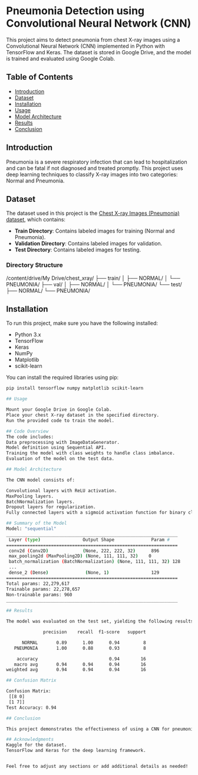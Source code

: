 # Pneumonia Detection using Convolutional Neural Network (CNN)

This project aims to detect pneumonia from chest X-ray images using a Convolutional Neural Network (CNN) implemented in Python with TensorFlow and Keras. The dataset is stored in Google Drive, and the model is trained and evaluated using Google Colab.

## Table of Contents
- [Introduction](#introduction)
- [Dataset](#dataset)
- [Installation](#installation)
- [Usage](#usage)
- [Model Architecture](#model-architecture)
- [Results](#results)
- [Conclusion](#conclusion)

## Introduction
Pneumonia is a severe respiratory infection that can lead to hospitalization and can be fatal if not diagnosed and treated promptly. This project uses deep learning techniques to classify X-ray images into two categories: Normal and Pneumonia. 

## Dataset
The dataset used in this project is the [Chest X-ray Images (Pneumonia) dataset](https://www.kaggle.com/datasets/paultimothymooney/chest-xray-pneumonia), which contains:
- **Train Directory**: Contains labeled images for training (Normal and Pneumonia).
- **Validation Directory**: Contains labeled images for validation.
- **Test Directory**: Contains labeled images for testing.

### Directory Structure
/content/drive/My Drive/chest_xray/ ├── train/ │ ├── NORMAL/ │ └── PNEUMONIA/ ├── val/ │ ├── NORMAL/ │ └── PNEUMONIA/ └── test/ ├── NORMAL/ └── PNEUMONIA/


## Installation
To run this project, make sure you have the following installed:
- Python 3.x
- TensorFlow
- Keras
- NumPy
- Matplotlib
- scikit-learn

You can install the required libraries using pip:
```bash
pip install tensorflow numpy matplotlib scikit-learn

## Usage

Mount your Google Drive in Google Colab.
Place your chest X-ray dataset in the specified directory.
Run the provided code to train the model.

## Code Overview
The code includes:
Data preprocessing with ImageDataGenerator.
Model definition using Sequential API.
Training the model with class weights to handle class imbalance.
Evaluation of the model on the test data.

## Model Architecture

The CNN model consists of:

Convolutional layers with ReLU activation.
MaxPooling layers.
BatchNormalization layers.
Dropout layers for regularization.
Fully connected layers with a sigmoid activation function for binary classification.

## Summary of the Model
Model: "sequential"
_________________________________________________________________
 Layer (type)                Output Shape              Param #
=================================================================
 conv2d (Conv2D)             (None, 222, 222, 32)      896
 max_pooling2d (MaxPooling2D) (None, 111, 111, 32)    0
 batch_normalization (BatchNormalization) (None, 111, 111, 32) 128
 ...
 dense_2 (Dense)              (None, 1)                129
=================================================================
Total params: 22,279,617
Trainable params: 22,278,657
Non-trainable params: 960
_________________________________________________________________

## Results

The model was evaluated on the test set, yielding the following results:

              precision    recall  f1-score   support

      NORMAL       0.89      1.00      0.94         8
   PNEUMONIA       1.00      0.88      0.93         8

    accuracy                           0.94        16
   macro avg       0.94      0.94      0.94        16
weighted avg       0.94      0.94      0.94        16

## Confusion Matrix

Confusion Matrix:
 [[8 0]
 [1 7]]
Test Accuracy: 0.94

## Conclusion

This project demonstrates the effectiveness of using a CNN for pneumonia detection from chest X-ray images. Future improvements can include experimenting with different architectures, hyperparameters, and utilizing transfer learning.

## Acknowledgments
Kaggle for the dataset.
TensorFlow and Keras for the deep learning framework.


Feel free to adjust any sections or add additional details as needed!











